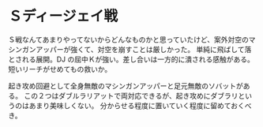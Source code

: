 # Ｓディージェイ戦

Ｓ戦なんてあまりやってないからどんなものかと思っていたけど、案外対空のマシンガンアッパーが強くて、対空を崩すことは厳しかった。
単純に飛ばして落とされる展開。DJ の屈中Ｋが強い。差し合いは一方的に潰される感触がある。短いリーチがせめてもの救いか。

起き攻め回避として全身無敵のマシンガンアッパーと足元無敵のソバットがある。
この２つはダブルラリアットで両対応できるが、起き攻めにダブラリというのはあまり美味しくない。
分からせる程度に置いていく程度に留めておくべき。
